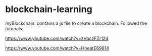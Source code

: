 # blockchain-learning


myBlockchain: contains a js file to create a blockchain. Followed the tutorials:

https://www.youtube.com/watch?v=zVqczFZr124 

https://www.youtube.com/watch?v=HneatE69814 


